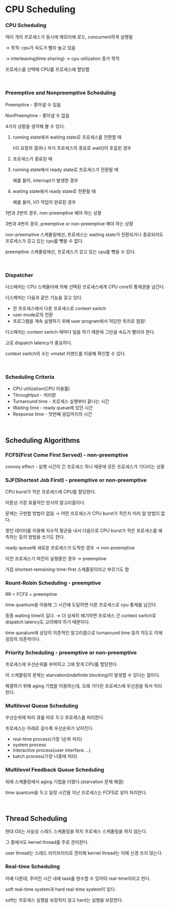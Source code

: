 # CPU Scheduling

### CPU Scheduling

여러 개의 프로세스가 동시에 메모리에 로드, concurrent하게 실행됨

→ 목적: cpu가 속도가 빨라 놀고 있음

→ interleaving(time sharing) → cpu utilization 증가 목적

프로세스를 선택해 CPU를 프로세스에 할당함

<br>

### Preemptive and Nonpreemptive Scheduling

Preemptive - 쫓아낼 수 있음

NonPreemptive - 쫓아낼 수 없음

4가지 상황을 생각해 볼 수 있다.

1. running state에서 waiting state로 프로세스를 전환할 때
    
    I/O 요청의 결과나 자식 프로세스의 종료로 wait()이 호출된 경우 
    
2. 프로세스가 종료된 때
3. running state에서 ready state로 프로세스가 전환될 때
    
    예를 들어, interrupt가 발생한 경우
    
4. waiting state에서 ready state로 전환될 때
    
    예를 들어, I/O 작업이 완료된 경우
    

1번과 2번의 경우, non-preemptive 해야 하는 상황

3번과 4번의 경우, preemptive or non-preemptive 해야 하는 상황

non-preemptive 스케줄링에선, 프로세스는 waiting state가 전환되거나 종료되어도 프로세스가 갖고 있는 cpu를 뺏을 수 없다.

preemptive 스케줄링에선, 프로세스가 갖고 있는 cpu를 뺏을 수 있다.

<br>

### Dispatcher

디스패처는 CPU 스케줄러에 의해 선택된 프로세스에게 CPU core의 통제권을 넘긴다. 

디스패처는 다음과 같은 기능을 갖고 있다.

- 한 프로세스에서 다른 프로세스로 context switch
- user mode로의 전환
- 프로그램을 계속 실행하기 위해 user program에서 적당한 위치로 점핑!

디스패처는 context switch 때마다 일을 하기 때문에 그만큼 속도가 빨라야 한다.

고로 dispatch latency가 중요하다. 

context switch의 수는 vmstat 커맨드를 이용해 확인할 수 있다.

<br>

### Scheduling Criteria

- CPU utilization(CPU 이용률)
- Throughtput - 처리량
- Turnaround time - 프로세스 실행부터 끝나는 시간
- Waiting time - ready queue에 있던 시간
- Response time - 첫번째 응답까지의 시간

<br>

## Scheduling Algorithms

### FCFS(First Come First Served) - non-preemptive

convoy effect - 실행 시간이 긴 프로세스 하나 때문에 모든 프로세스가 기다리는 상황

### SJF(Shortest Job First) - preemptive or non-preemptive

CPU burst가 작은 프로세스에 CPU를 할당한다. 

이론상 가장 효율적인 방식의 알고리즘이다.

문제는 구현할 방법이 없음 → 어떤 프로세스가 CPU burst가 작은지 미리 알 방법이 없다.

쌓인 데이터를 이용해 지수적 평균을 내서 다음으로 CPU burst가 작은 프로세스를 예측하는 등의 방법을 쓰기도 한다.

ready queue에 새로운 프로세스가 도착한 경우 → non-preemptive

이전 프로세스가 여전히 실행중인 경우 → preemptive

가끔 shortest-remaining-time-first 스케줄링이라고 부르기도 함

### Rount-Robin Scheduling - preemptive

RR = FCFS + preemptive

time quantum을 이용해 그 시간에 도달하면 다른 프로세스로 cpu 통제를 넘긴다.

종종 waiting time이 길다. → 더 상세히 얘기하면 프로세스 간 context switch로 dispatch latency도 고려해야 하기 때문이다.

time qunatum에 상당히 의존적인 알고리즘으로 turnaround time 등의 척도도 이에 굉장히 의존적이다.

### Priority Scheduling -  preemptive or non-preemptive

프로세스에 우선순위를 부여하고 그에 맞게 CPU를 할당한다. 

이 스케줄링의 문제는 starvation(indefinite blocking)이 발생할 수 있다는 점이다.

해결하기 위해 aging 기법을 이용하는데, 오래 기다린 프로세스에 우선권을 줘서 처리한다.

### Multilevel Queue Scheduling

우선순위에 따라 큐를 따로 두고 프로세스를 처리한다.

프로세스는 아래로 갈수록 우선순위가 낮아진다.

- real-time process(가장 1순위 처리)
- system process
- interactive process(user interface ...)
- batch process(가장 나중에 처리)

### Multilevel Feedback Queue Scheduling

위에 스케줄링에서 aging 기법을 더했다.(starvation 문제 해결)

time quantum을 두고 일정 시간을 지난 프로세스는 FCFS로 넣어 처리한다.

<br>

## Thread Scheduling

현대 OS는 사실상 스레드 스케줄링을 하지 프로세스 스케줄링을 하지 않는다.

그 중에서도 kernel thread를 주로 관리한다. 

user thread는 스레드 라이브러리로 관리해 kernel thread는 이에 신경 쓰지 않는다.

### Real-time Scheduling

아예 다른데, 주어진 시간 내에 task를 완수할 수 있어야 real-time이라고 한다.

soft real-time system과 hard real-time system이 있다.

soft는 프로세스 실행을 보장하지 않고 hard는 실행을 보장한다.
